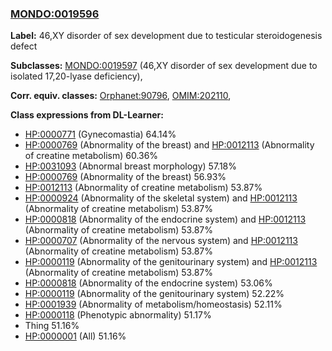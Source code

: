 
### [MONDO:0019596](http://purl.obolibrary.org/obo/MONDO_0019596)
**Label:** 46,XY disorder of sex development due to testicular steroidogenesis defect

**Subclasses:** [MONDO:0019597](http://purl.obolibrary.org/obo/MONDO_0019597) (46,XY disorder of sex development due to isolated 17,20-lyase deficiency), 

**Corr. equiv. classes:** [Orphanet:90796](http://www.orpha.net/ORDO/Orphanet_90796), [OMIM:202110](http://purl.obolibrary.org/obo/OMIM_202110), 

**Class expressions from DL-Learner:**

- [HP:0000771](http://purl.obolibrary.org/obo/HP_0000771) (Gynecomastia) 64.14%
- [HP:0000769](http://purl.obolibrary.org/obo/HP_0000769) (Abnormality of the breast) and [HP:0012113](http://purl.obolibrary.org/obo/HP_0012113) (Abnormality of creatine metabolism) 60.36%
- [HP:0031093](http://purl.obolibrary.org/obo/HP_0031093) (Abnormal breast morphology) 57.18%
- [HP:0000769](http://purl.obolibrary.org/obo/HP_0000769) (Abnormality of the breast) 56.93%
- [HP:0012113](http://purl.obolibrary.org/obo/HP_0012113) (Abnormality of creatine metabolism) 53.87%
- [HP:0000924](http://purl.obolibrary.org/obo/HP_0000924) (Abnormality of the skeletal system) and [HP:0012113](http://purl.obolibrary.org/obo/HP_0012113) (Abnormality of creatine metabolism) 53.87%
- [HP:0000818](http://purl.obolibrary.org/obo/HP_0000818) (Abnormality of the endocrine system) and [HP:0012113](http://purl.obolibrary.org/obo/HP_0012113) (Abnormality of creatine metabolism) 53.87%
- [HP:0000707](http://purl.obolibrary.org/obo/HP_0000707) (Abnormality of the nervous system) and [HP:0012113](http://purl.obolibrary.org/obo/HP_0012113) (Abnormality of creatine metabolism) 53.87%
- [HP:0000119](http://purl.obolibrary.org/obo/HP_0000119) (Abnormality of the genitourinary system) and [HP:0012113](http://purl.obolibrary.org/obo/HP_0012113) (Abnormality of creatine metabolism) 53.87%
- [HP:0000818](http://purl.obolibrary.org/obo/HP_0000818) (Abnormality of the endocrine system) 53.06%
- [HP:0000119](http://purl.obolibrary.org/obo/HP_0000119) (Abnormality of the genitourinary system) 52.22%
- [HP:0001939](http://purl.obolibrary.org/obo/HP_0001939) (Abnormality of metabolism/homeostasis) 52.11%
- [HP:0000118](http://purl.obolibrary.org/obo/HP_0000118) (Phenotypic abnormality) 51.17%
- Thing 51.16%
- [HP:0000001](http://purl.obolibrary.org/obo/HP_0000001) (All) 51.16%


